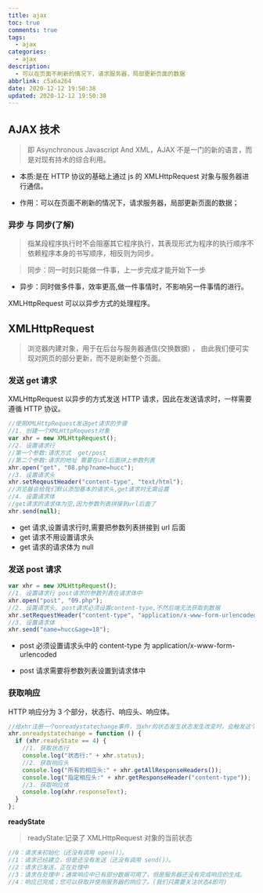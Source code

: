 ```yaml
---
title: ajax
toc: true
comments: true
tags:
  - ajax
categories:
  - ajax
description:
  - 可以在页面不刷新的情况下，请求服务器，局部更新页面的数据
abbrlink: c5a6a264
date: 2020-12-12 19:50:38
updated: 2020-12-12 19:50:38
---
```


## AJAX 技术

<!-- more -->

> 即 Asynchronous Javascript And XML，AJAX 不是一门的新的语言，而是对现有持术的综合利用。

- 本质:是在 HTTP 协议的基础上通过 js 的 XMLHttpRequest 对象与服务器进行通信。

- 作用：可以在页面不刷新的情况下，请求服务器，局部更新页面的数据；

### 异步 与 同步(了解)

> 指某段程序执行时不会阻塞其它程序执行，其表现形式为程序的执行顺序不依赖程序本身的书写顺序，相反则为同步。

> 同步：同一时刻只能做一件事，上一步完成才能开始下一步

- 异步：同时做多件事，效率更高,做一件事情时，不影响另一件事情的进行。

XMLHttpRequest 可以以异步方式的处理程序。

## XMLHttpRequest

> 浏览器内建对象，用于在后台与服务器通信(交换数据) ， 由此我们便可实现对网页的部分更新，而不是刷新整个页面。

### 发送 get 请求

XMLHttpRequest 以异步的方式发送 HTTP 请求，因此在发送请求时，一样需要遵循 HTTP 协议。

```javascript
//使用XMLHttpRequest发送get请求的步骤
//1. 创建一个XMLHttpRequest对象
var xhr = new XMLHttpRequest();
//2. 设置请求行
//第一个参数:请求方式  get/post
//第二个参数:请求的地址 需要在url后面拼上参数列表
xhr.open("get", "08.php?name=hucc");
//3. 设置请求头
xhr.setReqeustHeader("content-type", "text/html");
//浏览器会给我们默认添加基本的请求头,get请求时无需设置
//4. 设置请求体
//get请求的请求体为空,因为参数列表拼接到url后面了
xhr.send(null);
```

- get 请求,设置请求行时,需要把参数列表拼接到 url 后面
- get 请求不用设置请求头
- get 请求的请求体为 null

### 发送 post 请求

```javascript
var xhr = new XMLHttpRequest();
//1. 设置请求行 post请求的参数列表在请求体中
xhr.open("post", "09.php");
//2. 设置请求头, post请求必须设置content-type,不然后端无法获取到数据
xhr.setRequestHeader("content-type", "application/x-www-form-urlencoded");
//3. 设置请求体
xhr.send("name=hucc&age=18");
```

- post 必须设置请求头中的 content-type 为 application/x-www-form-urlencoded

- post 请求需要将参数列表设置到请求体中

### 获取响应

HTTP 响应分为 3 个部分，状态行、响应头、响应体。

```javascript
//给xhr注册一个onreadystatechange事件，当xhr的状态发生状态发生改变时，会触发这个事件。
xhr.onreadystatechange = function () {
  if (xhr.readyState == 4) {
    //1. 获取状态行
    console.log("状态行:" + xhr.status);
    //2. 获取响应头
    console.log("所有的相应头:" + xhr.getAllResponseHeaders());
    console.log("指定相应头:" + xhr.getResponseHeader("content-type"));
    //3. 获取响应体
    console.log(xhr.responseText);
  }
};
```

**readyState**

> readyState:记录了 XMLHttpRequest 对象的当前状态

```javascript
//0：请求未初始化（还没有调用 open()）。
//1：请求已经建立，但是还没有发送（还没有调用 send()）。
//2：请求已发送，正在处理中
//3：请求在处理中；通常响应中已有部分数据可用了，但是服务器还没有完成响应的生成。
//4：响应已完成；您可以获取并使用服务器的响应了。(我们只需要关注状态4即可)
```
